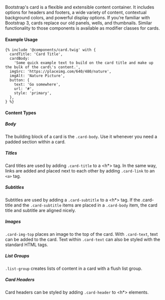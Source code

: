 Bootstrap's card is a flexible and extensible content container. It includes options for headers and footers, a wide variety of content, contextual background colors, and powerful display options. If you’re familiar with Bootstrap 3, cards replace our old panels, wells, and thumbnails. Similar functionality to those components is available as modifier classes for cards.
           
#### Example Usage

```twig
{% include '@components/card.twig' with {
  cardTitle: 'Card Title',
  cardBody: 
    'Some quick example text to build on the card title and make up the bulk of the card\'s content.',
  imgSrc: 'https://placeimg.com/640/480/nature',
  imgAlt: 'Nature Picture',
  button: {
    text: 'Go somewhere',
    url: '#',
    style: 'primary',
  },
} %}
```

#### Content Types

##### Body
The building block of a card is the `.card-body`. Use it whenever you need a padded section within a card.

##### Titles
Card titles are used by adding `.card-title` to a <h*> tag. In the same way, links are added and placed next to each other by adding `.card-link` to an `<a>` tag.

##### Subtitles
Subtitles are used by adding a `.card-subtitle` to a <h*> tag. If the .card-title and the `.card-subtitle` items are placed in a `.card-body` item, the card title and subtitle are aligned nicely.

##### Images
`.card-img-top` places an image to the top of the card. With `.card-text`, text can be added to the card. Text within `.card-text` can also be styled with the standard HTML tags.

##### List Groups
`.list-group` creates lists of content in a card with a flush list group.
              
##### Card Headers
Card headers can be styled by adding `.card-header` to <h*> elements.
